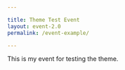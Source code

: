 ```yaml
---

title: Theme Test Event
layout: event-2.0
permalink: /event-example/

---
```


This is my event for testing the theme.